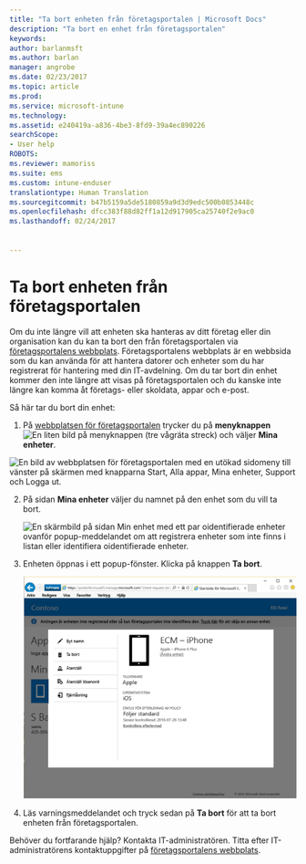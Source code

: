 ```yaml
---
title: "Ta bort enheten från företagsportalen | Microsoft Docs"
description: "Ta bort en enhet från företagsportalen"
keywords: 
author: barlanmsft
ms.author: barlan
manager: angrobe
ms.date: 02/23/2017
ms.topic: article
ms.prod: 
ms.service: microsoft-intune
ms.technology: 
ms.assetid: e240419a-a836-4be3-8fd9-39a4ec890226
searchScope:
- User help
ROBOTS: 
ms.reviewer: mamoriss
ms.suite: ems
ms.custom: intune-enduser
translationtype: Human Translation
ms.sourcegitcommit: b47b5159a5de5180859a9d3d9edc500b0853448c
ms.openlocfilehash: dfcc383f88d82ff1a12d917905ca25740f2e9ac0
ms.lasthandoff: 02/24/2017


---
```


# <a name="remove-your-device-from-the-company-portal"></a>Ta bort enheten från företagsportalen

Om du inte längre vill att enheten ska hanteras av ditt företag eller din organisation kan du kan ta bort den från företagsportalen via [företagsportalens webbplats](http://portal.manage.microsoft.com). Företagsportalens webbplats är en webbsida som du kan använda för att hantera datorer och enheter som du har registrerat för hantering med din IT-avdelning. Om du tar bort din enhet kommer den inte längre att visas på företagsportalen och du kanske inte längre kan komma åt företags- eller skoldata, appar och e-post.

Så här tar du bort din enhet:

1.    På [webbplatsen för företagsportalen](http://portal.manage.microsoft.com) trycker du på __menyknappen__ ![En liten bild på menyknappen (tre vågräta streck)](/Intune/whats-new/media/CP_hamburger_menu.png) och väljer __Mina enheter__.

  ![En bild av webbplatsen för företagsportalen med en utökad sidomeny till vänster på skärmen med knapparna Start, Alla appar, Mina enheter, Support och Logga ut.](/media/iwp-expanded-sidebar.png)

2. På sidan __Mina enheter__ väljer du namnet på den enhet som du vill ta bort.

    ![En skärmbild på sidan Min enhet med ett par oidentifierade enheter ovanför popup-meddelandet om att registrera enheter som inte finns i listan eller identifiera oidentifierade enheter.](./media/macOS_enroll_002_tap_here_banner.png)

3.    Enheten öppnas i ett popup-fönster. Klicka på knappen **Ta bort**.

      ![Alla alternativ för den valda enheten på webbplatsen för företagsportalen, inklusive Byt namn, Ta bort, Återställ enhet, Återställ lösenord och Fjärrlås. ](./media/iwp-screen-with-all-options.png)

4. Läs varningsmeddelandet och tryck sedan på **Ta bort** för att ta bort enheten från företagsportalen.

Behöver du fortfarande hjälp? Kontakta IT-administratören. Titta efter IT-administratörens kontaktuppgifter på [företagsportalens webbplats](http://portal.manage.microsoft.com).

